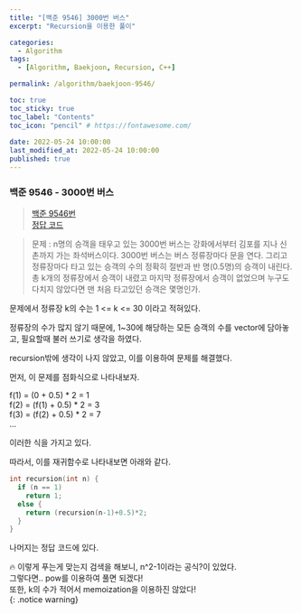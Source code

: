 ```yaml
---
title: "[백준 9546] 3000번 버스"
excerpt: "Recursion을 이용한 풀이"

categories:
  - Algorithm
tags:
  - [Algorithm, Baekjoon, Recursion, C++]

permalink: /algorithm/baekjoon-9546/

toc: true
toc_sticky: true
toc_label: "Contents"
toc_icon: "pencil" # https://fontawesome.com/
 
date: 2022-05-24 10:00:00
last_modified_at: 2022-05-24 10:00:00
published: true
---
```


### 백준 9546 - 3000번 버스

> [백준 9546번](https://www.acmicpc.net/problem/9546)  
> [정답 코드](https://github.com/kdjun97/algorithm-problem-solving/blob/master/baekjoon/recursion/9546_3000%EB%B2%88%20%EB%B2%84%EC%8A%A4/9546.cpp)  

> 문제 : n명의 승객을 태우고 있는 3000번 버스는 강화에서부터 김포를 지나 신촌까지 가는 좌석버스이다. 3000번 버스는 버스 정류장마다 문을 연다. 그리고 정류장마다 타고 있는 승객의 수의 정확히 절반과 반 명(0.5명)의 승객이 내린다. 총 k개의 정류장에서 승객이 내렸고 마지막 정류장에서 승객이 없었으며 누구도 다치지 않았다면 맨 처음 타고있던 승객은 몇명인가.  

문제에서 정류장 k의 수는 1 <= k <= 30 이라고 적혀있다.  

정류장의 수가 많지 않기 때문에, 1~30에 해당하는 모든 승객의 수를 vector에 담아놓고, 필요할때 불러 쓰기로 생각을 하였다.  

recursion밖에 생각이 나지 않았고, 이를 이용하여 문제를 해결했다.  

먼저, 이 문제를 점화식으로 나타내보자.  

f(1) = (0 + 0.5) * 2  = 1  
f(2) = (f(1) + 0.5) * 2  =  3  
f(3) = (f(2) + 0.5) * 2  =  7  
...  

이러한 식을 가지고 있다.  

따라서, 이를 재귀함수로 나타내보면 아래와 같다.  

```cpp
int recursion(int n) {
  if (n == 1)
    return 1;
  else {
    return (recursion(n-1)+0.5)*2;    
  }
}
```

나머지는 정답 코드에 있다.  

🔥 이렇게 푸는게 맞는지 검색을 해보니, n^2-1이라는 공식?이 있었다.  
그렇다면.. pow를 이용하여 풀면 되겠다!  
또한, k의 수가 적어서 memoization을 이용하진 않았다!  
{: .notice warning}